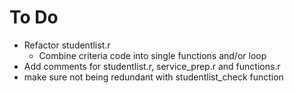# To Do

* Refactor studentlist.r
  * Combine criteria code into single functions and/or loop
* Add comments for studentlist.r, service_prep.r and functions.r
* make sure not being redundant with studentlist_check function
